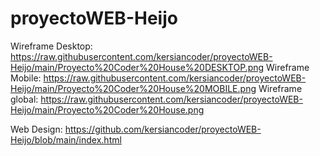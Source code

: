 # proyectoWEB-Heijo
Wireframe Desktop: https://raw.githubusercontent.com/kersiancoder/proyectoWEB-Heijo/main/Proyecto%20Coder%20House%20DESKTOP.png
Wireframe Mobile: https://raw.githubusercontent.com/kersiancoder/proyectoWEB-Heijo/main/Proyecto%20Coder%20House%20MOBILE.png
Wireframe global: https://raw.githubusercontent.com/kersiancoder/proyectoWEB-Heijo/main/Proyecto%20Coder%20House.png

Web Design: https://github.com/kersiancoder/proyectoWEB-Heijo/blob/main/index.html
